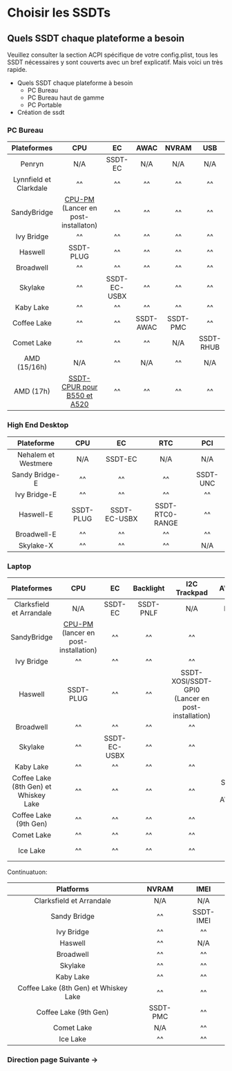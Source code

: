 # Choisir les SSDTs

## Quels SSDT chaque plateforme a besoin

Veuillez consulter la section ACPI spécifique de votre config.plist, tous les SSDT nécessaires y sont couverts avec un bref explicatif. Mais voici un très rapide.

* Quels SSDT chaque plateforme à besoin
  * PC Bureau
  * PC Bureau haut de gamme
  * PC Portable
* Création de ssdt

### PC Bureau <a href="#desktop" id="desktop"></a>

|       Plateformes      |                                                                     **CPU**                                                                     |    **EC**    |  **AWAC** | **NVRAM** |  **USB**  |
| :--------------------: | :---------------------------------------------------------------------------------------------------------------------------------------------: | :----------: | :-------: | :-------: | :-------: |
|         Penryn         |                                                                       N/A                                                                       |    SSDT-EC   |    N/A    |    N/A    |    N/A    |
| Lynnfield et Clarkdale |                                                                        ^^                                                                       |      ^^      |     ^^    |     ^^    |     ^^    |
|       SandyBridge      | [CPU-PM](https://dortania.github.io/OpenCore-Post-Install/universal/pm.html#sandy-and-ivy-bridge-power-management) (Lancer en post-installaton) |      ^^      |     ^^    |     ^^    |     ^^    |
|       Ivy Bridge       |                                                                        ^^                                                                       |      ^^      |     ^^    |     ^^    |     ^^    |
|         Haswell        |                                                                    SSDT-PLUG                                                                    |      ^^      |     ^^    |     ^^    |     ^^    |
|        Broadwell       |                                                                        ^^                                                                       |      ^^      |     ^^    |     ^^    |     ^^    |
|         Skylake        |                                                                        ^^                                                                       | SSDT-EC-USBX |     ^^    |     ^^    |     ^^    |
|        Kaby Lake       |                                                                        ^^                                                                       |      ^^      |     ^^    |     ^^    |     ^^    |
|       Coffee Lake      |                                                                        ^^                                                                       |      ^^      | SSDT-AWAC |  SSDT-PMC |     ^^    |
|       Comet Lake       |                                                                        ^^                                                                       |      ^^      |     ^^    |    N/A    | SSDT-RHUB |
|      AMD (15/16h)      |                                                                       N/A                                                                       |      ^^      |    N/A    |     ^^    |    N/A    |
|        AMD (17h)       |       [SSDT-CPUR pour B550 et A520](https://github.com/dortania/Getting-Started-With-ACPI/blob/master/extra-files/compiled/SSDT-CPUR.aml)       |      ^^      |     ^^    |     ^^    |     ^^    |

### High End Desktop

|      Plateforme     |  **CPU**  |    **EC**    |     **RTC**     |  **PCI** |
| :-----------------: | :-------: | :----------: | :-------------: | :------: |
| Nehalem et Westmere |    N/A    |    SSDT-EC   |       N/A       |    N/A   |
|    Sandy Bridge-E   |     ^^    |      ^^      |        ^^       | SSDT-UNC |
|     Ivy Bridge-E    |     ^^    |      ^^      |        ^^       |    ^^    |
|      Haswell-E      | SSDT-PLUG | SSDT-EC-USBX | SSDT-RTC0-RANGE |    ^^    |
|     Broadwell-E     |     ^^    |      ^^      |        ^^       |    ^^    |
|      Skylake-X      |     ^^    |      ^^      |        ^^       |    N/A   |

### Laptop

|              Plateformes              |                                                                      **CPU**                                                                     |    **EC**    | **Backlight** |                  **I2C Trackpad**                 |  **AWAC** |  **USB**  |  **IRQ** |
| :-----------------------------------: | :----------------------------------------------------------------------------------------------------------------------------------------------: | :----------: | :-----------: | :-----------------------------------------------: | :-------: | :-------: | :------: |
|        Clarksfield et Arrandale       |                                                                        N/A                                                                       |    SSDT-EC   |   SSDT-PNLF   |                        N/A                        |    N/A    |    N/A    | IRQ SSDT |
|              SandyBridge              | [CPU-PM](https://dortania.github.io/OpenCore-Post-Install/universal/pm.html#sandy-and-ivy-bridge-power-management) (lancer en post-installation) |      ^^      |       ^^      |                         ^^                        |     ^^    |     ^^    |    ^^    |
|               Ivy Bridge              |                                                                        ^^                                                                        |      ^^      |       ^^      |                         ^^                        |     ^^    |     ^^    |    ^^    |
|                Haswell                |                                                                     SSDT-PLUG                                                                    |      ^^      |       ^^      | SSDT-XOSI/SSDT-GPI0 (Lancer en post-installation) |     ^^    |     ^^    |    ^^    |
|               Broadwell               |                                                                        ^^                                                                        |      ^^      |       ^^      |                         ^^                        |     ^^    |     ^^    |    ^^    |
|                Skylake                |                                                                        ^^                                                                        | SSDT-EC-USBX |       ^^      |                         ^^                        |     ^^    |     ^^    |    N/A   |
|               Kaby Lake               |                                                                        ^^                                                                        |      ^^      |       ^^      |                         ^^                        |     ^^    |     ^^    |    ^^    |
| Coffee Lake (8th Gen) et Whiskey Lake |                                                                        ^^                                                                        |      ^^      |       ^^      |                         ^^                        | SSDT-AWAC |     ^^    |    ^^    |
|         Coffee Lake (9th Gen)         |                                                                        ^^                                                                        |      ^^      |       ^^      |                         ^^                        |     ^^    |     ^^    |    ^^    |
|               Comet Lake              |                                                                        ^^                                                                        |      ^^      |       ^^      |                         ^^                        |     ^^    |     ^^    |    ^^    |
|                Ice Lake               |                                                                        ^^                                                                        |      ^^      |       ^^      |                         ^^                        |     ^^    | SSDT-RHUB |    ^^    |

Continuatuon:

|               Platforms               | **NVRAM** |  **IMEI** |
| :-----------------------------------: | :-------: | :-------: |
|        Clarksfield et Arrandale       |    N/A    |    N/A    |
|              Sandy Bridge             |     ^^    | SSDT-IMEI |
|               Ivy Bridge              |     ^^    |     ^^    |
|                Haswell                |     ^^    |    N/A    |
|               Broadwell               |     ^^    |     ^^    |
|                Skylake                |     ^^    |     ^^    |
|               Kaby Lake               |     ^^    |     ^^    |
| Coffee Lake (8th Gen) et Whiskey Lake |     ^^    |     ^^    |
|         Coffee Lake (9th Gen)         |  SSDT-PMC |     ^^    |
|               Comet Lake              |    N/A    |     ^^    |
|                Ice Lake               |     ^^    |     ^^    |

### Direction page Suivante ->
